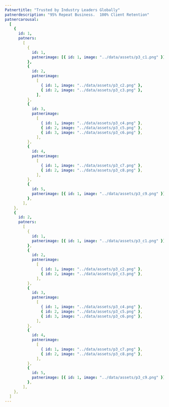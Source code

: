 ```yaml
---
Patnertitle: "Trusted by Industry Leaders Globally"
patnerdescription: "95% Repeat Business.  100% Client Retention"
patnercarousal:
  [
    {
      id: 1,
      patners:
        [
          {
            id: 1,
            patnerimage: [{ id: 1, image: "../data/assets/p3_c1.png" }],
          },
          {
            id: 2,
            patnerimage:
              [
                { id: 1, image: "../data/assets/p3_c2.png" },
                { id: 2, image: "../data/assets/p3_c3.png" },
              ],
          },
          {
            id: 3,
            patnerimage:
              [
                { id: 1, image: "../data/assets/p3_c4.png" },
                { id: 2, image: "../data/assets/p3_c5.png" },
                { id: 3, image: "../data/assets/p3_c6.png" },
              ],
          },
          {
            id: 4,
            patnerimage:
              [
                { id: 1, image: "../data/assets/p3_c7.png" },
                { id: 2, image: "../data/assets/p3_c8.png" },
              ],
          },
          {
            id: 5,
            patnerimage: [{ id: 1, image: "../data/assets/p3_c9.png" }],
          },
        ],
    },
    {
      id: 2,
      patners:
        [
          {
            id: 1,
            patnerimage: [{ id: 1, image: "../data/assets/p3_c1.png" }],
          },
          {
            id: 2,
            patnerimage:
              [
                { id: 1, image: "../data/assets/p3_c2.png" },
                { id: 2, image: "../data/assets/p3_c3.png" },
              ],
          },
          {
            id: 3,
            patnerimage:
              [
                { id: 1, image: "../data/assets/p3_c4.png" },
                { id: 2, image: "../data/assets/p3_c5.png" },
                { id: 3, image: "../data/assets/p3_c6.png" },
              ],
          },
          {
            id: 4,
            patnerimage:
              [
                { id: 1, image: "../data/assets/p3_c7.png" },
                { id: 2, image: "../data/assets/p3_c8.png" },
              ],
          },
          {
            id: 5,
            patnerimage: [{ id: 1, image: "../data/assets/p3_c9.png" }],
          },
        ],
    },
  ]
---
```

